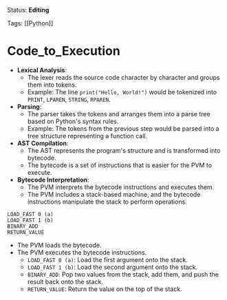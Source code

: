 Status: **Editing**

Tags: [[Python]]

# Code_to_Execution

- **Lexical Analysis**:
    - The lexer reads the source code character by character and groups them into tokens.
    - Example: The line `print("Hello, World!")` would be tokenized into `PRINT`, `LPAREN`, `STRING`, `RPAREN`.
- **Parsing**:
    - The parser takes the tokens and arranges them into a parse tree based on Python's syntax rules.
    - Example: The tokens from the previous step would be parsed into a tree structure representing a function call.
- **AST Compilation**:
    - The AST represents the program's structure and is transformed into bytecode.
    - The bytecode is a set of instructions that is easier for the PVM to execute.
- **Bytecode Interpretation**:
    - The PVM interprets the bytecode instructions and executes them.
    - The PVM includes a stack-based machine, and the bytecode instructions manipulate the stack to perform operations.

```
LOAD_FAST 0 (a)
LOAD_FAST 1 (b)
BINARY_ADD
RETURN_VALUE
```

- The PVM loads the bytecode.
- The PVM executes the bytecode instructions.
    - `LOAD_FAST 0 (a)`: Load the first argument onto the stack.
    - `LOAD_FAST 1 (b)`: Load the second argument onto the stack.
    - `BINARY_ADD`: Pop two values from the stack, add them, and push the result back onto the stack.
    - `RETURN_VALUE`: Return the value on the top of the stack.